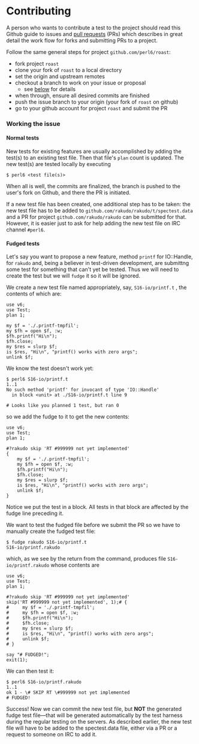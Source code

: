 # Contributing

A person who wants to contribute a test to the project should read
this Github guide to
issues and [pull requests](http://help.github.com/categories/collaborating-with-issues-and-pull-requests)
(PRs) which describes in great detail the work flow for forks and
submitting PRs to a project.

Follow the same general steps for project `github.com/perl6/roast`:

- fork project `roast`
- clone your fork of `roast` to a local directory
- set the origin and upstream remotes
- checkout a branch to work on your issue or proposal
  - see [below](#working-the-issue) for details
- when through, ensure all desired commits are finished
- push the issue branch to your origin (your fork of `roast` on github)
- go to your github account for project `roast` and submit the PR

### Working the issue

#### Normal tests

New tests for existing features are usually accomplished by adding
the test(s) to an existing test file. Then that file's `plan` count is
updated.  The new test(s) are tested locally by executing

```perl6
$ perl6 <test file(s)>
```

When all is well, the commits are finalized, the branch is pushed
to the user's fork on Github, and there the PR is initiated.

If a new test file has been created, one additional step has to be
taken: the new test file has to be added to
`github.com/rakudo/rakudo/t/spectest.data` and a PR for project
`github.com/rakudo/rakudo` can be submitted for that. However, it is
easier just to ask for help adding the new test file on IRC channel
`#perl6`.

#### Fudged tests

Let's say you want to propose a new feature, method `printf` for
IO::Handle, for `rakudo` and, being a believer in test-driven
development, are submittng some test for something that can't yet be
tested. Thus we will need to create the test but we will `fudge` it so
it will be ignored.

We create a new test file named appropriately, say, `S16-io/printf.t` ,
the contents of which are:

```perl6
use v6;
use Test;
plan 1;

my $f = './.printf-tmpfil';
my $fh = open $f, :w;
$fh.printf("Hi\n");
$fh.close;
my $res = slurp $f;
is $res, "Hi\n", "printf() works with zero args";
unlink $f;
```

We know the test doesn't work yet:

```perl6
$ perl6 S16-io/printf.t
1..1
No such method 'printf' for invocant of type 'IO::Handle'
  in block <unit> at ./S16-io/printf.t line 9

# Looks like you planned 1 test, but ran 0
```

so we add the fudge to it to get the new contents:

```perl6
use v6;
use Test;
plan 1;

#?rakudo skip 'RT #999999 not yet implemented'
{
    my $f = './.printf-tmpfil';
    my $fh = open $f, :w;
    $fh.printf("Hi\n");
    $fh.close;
    my $res = slurp $f;
    is $res, "Hi\n", "printf() works with zero args";
    unlink $f;
}
```

Notice we put the test in a block.  All tests in that block
are affected by the fudge line preceding it.

We want to test the fudged file before we submit the PR so we have to
manually create the fudged test file:

```perl6
$ fudge rakudo S16-io/printf.t
S16-io/printf.rakudo
```

which, as we see by the return from the command, produces file
`S16-io/printf.rakudo` whose contents are


```perl6
use v6;
use Test;
plan 1;

#?rakudo skip 'RT #999999 not yet implemented'
skip('RT #999999 not yet implemented', 1);# {
#     my $f = './.printf-tmpfil';
#     my $fh = open $f, :w;
#     $fh.printf("Hi\n");
#     $fh.close;
#     my $res = slurp $f;
#     is $res, "Hi\n", "printf() works with zero args";
#     unlink $f;
# }

say "# FUDGED!";
exit(1);
```

We can then test it:

```perl6
$ perl6 S16-io/printf.rakudo
1..1
ok 1 - \# SKIP RT \#999999 not yet implemented
# FUDGED!
```

Success! Now we can commit the new test file, but **NOT** the generated fudge
test file&mdash;that will be generated automatically by the test
harness during the regular testing on the servers. As
described earlier, the new test file will have to be added to the spectest.data
file, either via a PR or a request to someone on IRC to add it.
